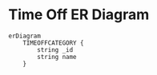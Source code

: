 # Time Off ER Diagram

```mermaid
erDiagram
    TIMEOFFCATEGORY {
        string _id
        string name
    }
